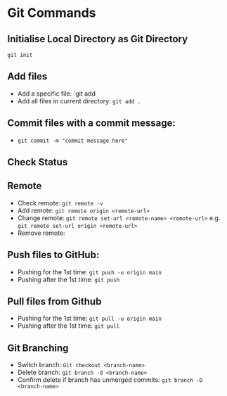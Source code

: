 # Git Commands

## Initialise Local Directory as Git Directory

`git init`

## Add files

- Add a specific file: `git add <file-name>
- Add all files in current directory: `git add .`

## Commit files with a commit message:

- `git commit -m "commit message here"`

## Check Status

## Remote

- Check remote: `git remote -v`
- Add remote: `git remote origin <remote-url>`
- Change remote: `git remote set-url <remote-name> <remote-url>`
  e.g. `git remote set-url origin <remote-url>`
- Remove remote:

## Push files to GitHub:

- Pushing for the 1st time: `git push -u origin main`
- Pushing after the 1st time: `git push`

## Pull files from Github

- Pushing for the 1st time: `git pull -u origin main`
- Pushing after the 1st time: `git pull`

## Git Branching

- Switch branch: `Git checkout <branch-name>`
- Delete branch: `git branch -d <branch-name>`
- Confirm delete if branch has unmerged commits: `git branch -D <branch-name>`
